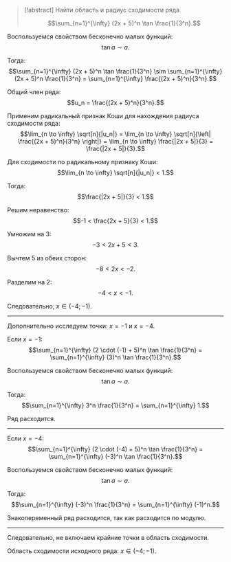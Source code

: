 > [!abstract] Найти область и радиус сходимости ряда
> 
> $$\sum_{n=1}^{\infty} (2x + 5)^n \tan \frac{1}{3^n}.$$

Воспользуемся свойством бесконечно малых функций:  
$$\tan a \sim a.$$

Тогда:  
$$\sum_{n=1}^{\infty} (2x + 5)^n \tan \frac{1}{3^n} \sim \sum_{n=1}^{\infty} (2x + 5)^n \frac{1}{3^n} = \sum_{n=1}^{\infty} \frac{(2x + 5)^n}{3^n}.$$

Общий член ряда:  
$$u_n = \frac{(2x + 5)^n}{3^n}.$$

Применим радикальный признак Коши для нахождения радиуса сходимости ряда:  
$$\lim_{n \to \infty} \sqrt[n]{|u_n|} = \lim_{n \to \infty} \sqrt[n]{\left| \frac{(2x + 5)^n}{3^n} \right|} = \lim_{n \to \infty} \frac{|2x + 5|}{3} = \frac{|2x + 5|}{3}.$$

Для сходимости по радикальному признаку Коши:  
$$\lim_{n \to \infty} \sqrt[n]{|u_n|} < 1.$$

Тогда:  
$$\frac{|2x + 5|}{3} < 1.$$

Решим неравенство:  
$$-1 < \frac{2x + 5}{3} < 1.$$

Умножим на 3:  
$$-3 < 2x + 5 < 3.$$

Вычтем 5 из обеих сторон:  
$$-8 < 2x < -2.$$

Разделим на 2:  
$$-4 < x < -1.$$

Следовательно, $x \in (-4; -1).$

---

Дополнительно исследуем точки: $x = -1$ и $x = -4$.

Если $x = -1$:  
$$\sum_{n=1}^{\infty} (2 \cdot (-1) + 5)^n \tan \frac{1}{3^n} = \sum_{n=1}^{\infty} (3)^n \tan \frac{1}{3^n}.$$

Воспользуемся свойством бесконечно малых функций:  
$$\tan a \sim a.$$

Тогда:  
$$\sum_{n=1}^{\infty} 3^n \frac{1}{3^n} = \sum_{n=1}^{\infty} 1.$$

Ряд расходится.

---

Если $x = -4$:  
$$\sum_{n=1}^{\infty} (2 \cdot (-4) + 5)^n \tan \frac{1}{3^n} = \sum_{n=1}^{\infty} (-3)^n \tan \frac{1}{3^n}.$$

Воспользуемся свойством бесконечно малых функций:  
$$\tan a \sim a.$$

Тогда:  
$$\sum_{n=1}^{\infty} (-3)^n \frac{1}{3^n} = \sum_{n=1}^{\infty} (-1)^n.$$

Знакопеременный ряд расходится, так как расходится по модулю.

---

Следовательно, не включаем крайние точки в область сходимости.

Область сходимости исходного ряда: $x \in (-4; -1).$
